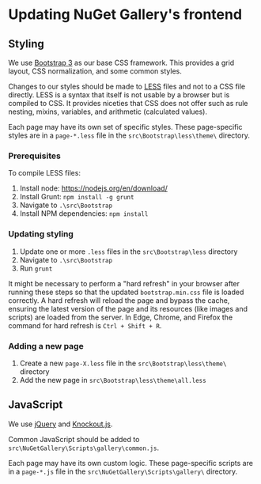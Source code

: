 # Updating NuGet Gallery's frontend

## Styling

We use [Bootstrap 3](https://getbootstrap.com/docs/3.3/) as our base CSS framework.
This provides a grid layout, CSS normalization, and some common styles.

Changes to our styles should be made to [LESS](https://lesscss.org/) files and not to a CSS file directly.
LESS is a syntax that itself is not usable by a browser but is compiled to CSS. It provides niceties that CSS
does not offer such as rule nesting, mixins, variables, and arithmetic (calculated values).

Each page may have its own set of specific styles. These page-specific styles are in a `page-*.less` file
in the `src\Bootstrap\less\theme\` directory.

### Prerequisites

To compile LESS files:

1. Install node: https://nodejs.org/en/download/
1. Install Grunt: `npm install -g grunt`
1. Navigate to `.\src\Bootstrap`
1. Install NPM dependencies: `npm install`

### Updating styling

1. Update one or more `.less` files in the `src\Bootstrap\less` directory
1. Navigate to `.\src\Bootstrap`
1. Run `grunt`

It might be necessary to perform a "hard refresh" in your browser after running these steps so that the updated `bootstrap.min.css` file is loaded correctly. A hard refresh will reload the page and bypass the cache, ensuring the latest version of the page and its resources (like images and scripts) are loaded from the server. In Edge, Chrome, and Firefox the command for hard refresh is `Ctrl + Shift + R`.

### Adding a new page

1. Create a new `page-X.less` file in the `src\Bootstrap\less\theme\` directory
1. Add the new page in `src\Bootstrap\less\theme\all.less`

## JavaScript

We use [jQuery](https://jquery.com/) and [Knockout.js](https://knockoutjs.com/).

Common JavaScript should be added to `src\NuGetGallery\Scripts\gallery\common.js`.

Each page may have its own custom logic. These page-specific scripts are in a `page-*.js` file
in the `src\NuGetGallery\Scripts\gallery\` directory.
